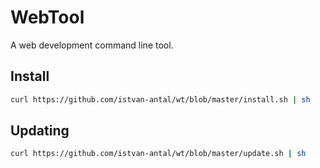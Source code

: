 WebTool
==================

A web development command line tool.

Install
-------

```bash
curl https://github.com/istvan-antal/wt/blob/master/install.sh | sh
```

Updating
--------

```bash
curl https://github.com/istvan-antal/wt/blob/master/update.sh | sh
```
